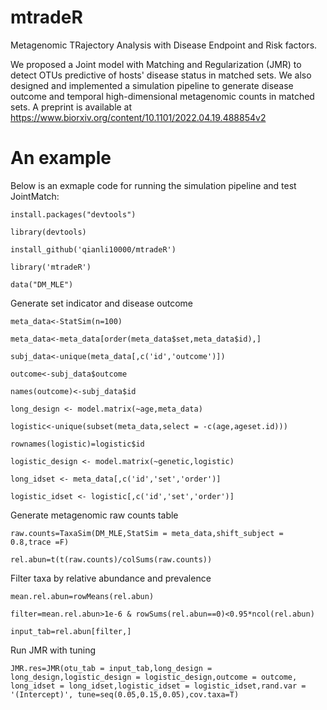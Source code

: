 # mtradeR

Metagenomic TRajectory Analysis with Disease Endpoint and Risk factors.

We proposed a Joint model with Matching and Regularization (JMR) to detect OTUs predictive of hosts' disease status in matched sets. We also designed and implemented a simulation pipeline to generate disease outcome and temporal high-dimensional metagenomic counts in matched sets. A preprint is available at <https://www.biorxiv.org/content/10.1101/2022.04.19.488854v2>

# An example

Below is an exmaple code for running the simulation pipeline and test JointMatch:

```{r}
install.packages("devtools")

library(devtools)

install_github('qianli10000/mtradeR')

library('mtradeR')

data("DM_MLE")
```

Generate set indicator and disease outcome

```{r}
meta_data<-StatSim(n=100)

meta_data<-meta_data[order(meta_data$set,meta_data$id),]

subj_data<-unique(meta_data[,c('id','outcome')])

outcome<-subj_data$outcome

names(outcome)<-subj_data$id

long_design <- model.matrix(~age,meta_data)

logistic<-unique(subset(meta_data,select = -c(age,ageset.id)))

rownames(logistic)=logistic$id

logistic_design <- model.matrix(~genetic,logistic)

long_idset <- meta_data[,c('id','set','order')]

logistic_idset <- logistic[,c('id','set','order')]
```

Generate metagenomic raw counts table

```{r}
raw.counts=TaxaSim(DM_MLE,StatSim = meta_data,shift_subject = 0.8,trace =F)

rel.abun=t(t(raw.counts)/colSums(raw.counts))
```

Filter taxa by relative abundance and prevalence

```{r}
mean.rel.abun=rowMeans(rel.abun)

filter=mean.rel.abun>1e-6 & rowSums(rel.abun==0)<0.95*ncol(rel.abun)

input_tab=rel.abun[filter,]
```

Run JMR with tuning

```{r}
JMR.res=JMR(otu_tab = input_tab,long_design = long_design,logistic_design = logistic_design,outcome = outcome, long_idset = long_idset,logistic_idset = logistic_idset,rand.var = '(Intercept)', tune=seq(0.05,0.15,0.05),cov.taxa=T)
```
